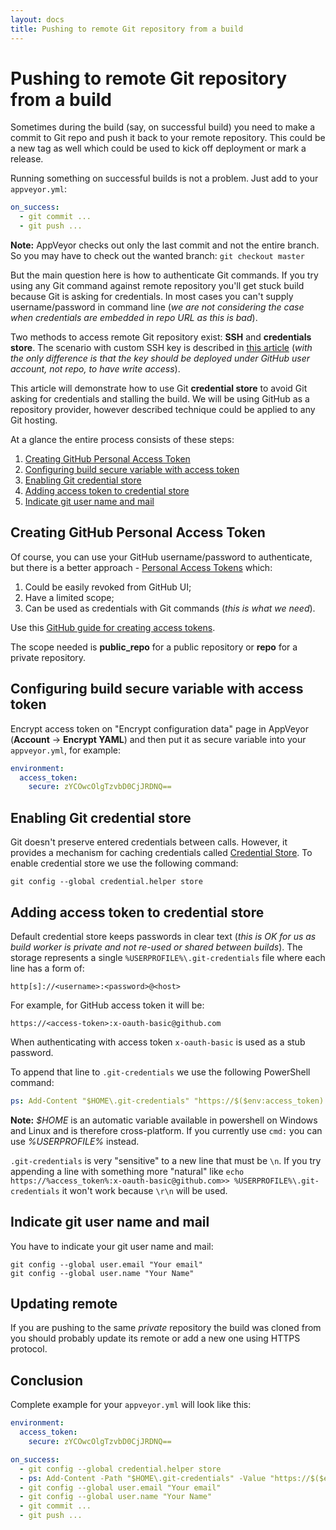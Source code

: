 ```yaml
---
layout: docs
title: Pushing to remote Git repository from a build
---
```


# Pushing to remote Git repository from a build

Sometimes during the build (say, on successful build) you need to make a commit to Git repo and push it back to your remote repository. This could be a new tag as well which could be used to kick off deployment or mark a release.

Running something on successful builds is not a problem. Just add to your `appveyor.yml`:

```yaml
on_success:
  - git commit ...
  - git push ...
```

**Note:** AppVeyor checks out only the last commit and not the entire branch. So you may have to check out the wanted branch: `git checkout master`

But the main question here is how to authenticate Git commands. If you try using any Git command against remote repository you'll get stuck build because Git is asking for credentials. In most cases you can't supply username/password in command line (*we are not considering the case when credentials are embedded in repo URL as this is bad*).

Two methods to access remote Git repository exist: **SSH** and **credentials store**. The scenario with custom SSH key is described in [this article](/docs/how-to/private-git-sub-modules/) (*with the only difference is that the key should be deployed under GitHub user account, not repo, to have write access*).

This article will demonstrate how to use Git **credential store** to avoid Git asking for credentials and stalling the build. We will be using GitHub as a repository provider, however described technique could be applied to any Git hosting.

At a glance the entire process consists of these steps:

1. [Creating GitHub Personal Access Token](#creating-github-personal-access-token)
2. [Configuring build secure variable with access token](#configuring-build-secure-variable-with-access-token)
3. [Enabling Git credential store](#enabling-git-credential-store)
4. [Adding access token to credential store](#adding-access-token-to-credential-store)
5. [Indicate git user name and mail](#indicate-git-user-name-and-mail)


## Creating GitHub Personal Access Token

Of course, you can use your GitHub username/password to authenticate, but there is a better approach - [Personal Access Tokens](https://github.com/blog/1509-personal-api-tokens) which:

1. Could be easily revoked from GitHub UI;
2. Have a limited scope;
3. Can be used as credentials with Git commands (*this is what we need*).

Use this [GitHub guide for creating access tokens](https://help.github.com/articles/creating-an-access-token-for-command-line-use/).

The scope needed is **public_repo** for a public repository or **repo** for a private repository.


## Configuring build secure variable with access token

Encrypt access token on "Encrypt configuration data" page in AppVeyor (**Account** &rarr; **Encrypt YAML**) and then put it as secure variable into your `appveyor.yml`, for example:

```yaml
environment:
  access_token:
    secure: zYCOwcOlgTzvbD0CjJRDNQ==
```

## Enabling Git credential store

Git doesn't preserve entered credentials between calls. However, it provides a mechanism for caching credentials called [Credential Store](https://git-scm.com/docs/git-credential-store). To enable credential store we use the following command:

    git config --global credential.helper store


## Adding access token to credential store

Default credential store keeps passwords in clear text (*this is OK for us as build worker is private and not re-used or shared between builds*). The storage represents a single `%USERPROFILE%\.git-credentials` file where each line has a form of:

```text
http[s]://<username>:<password>@<host>
```

For example, for GitHub access token it will be:

    https://<access-token>:x-oauth-basic@github.com

When authenticating with access token `x-oauth-basic` is used as a stub password.

To append that line to `.git-credentials` we use the following PowerShell command:

```yaml
ps: Add-Content "$HOME\.git-credentials" "https://$($env:access_token):x-oauth-basic@github.com`n"
```

**Note:** *$HOME* is an automatic variable available in powershell on Windows and Linux and is therefore cross-platform. If you currently use `cmd:` you can use *%USERPROFILE%* instead.

`.git-credentials` is very "sensitive" to a new line that must be `\n`.
If you try appending a line with something more "natural" like
`echo https://%access_token%:x-oauth-basic@github.com>> %USERPROFILE%\.git-credentials`
it won't work because `\r\n` will be used.

## Indicate git user name and mail

You have to indicate your git user name and mail:

    git config --global user.email "Your email"
    git config --global user.name "Your Name"

## Updating remote

If you are pushing to the same *private* repository the build was cloned from you should probably update its remote or add a new one using HTTPS protocol.

## Conclusion

Complete example for your `appveyor.yml` will look like this:

```yaml
environment:
  access_token:
    secure: zYCOwcOlgTzvbD0CjJRDNQ==

on_success:
  - git config --global credential.helper store
  - ps: Add-Content -Path "$HOME\.git-credentials" -Value "https://$($env:access_token):x-oauth-basic@github.com`n" -NoNewline
  - git config --global user.email "Your email"
  - git config --global user.name "Your Name"
  - git commit ...
  - git push ...
```

